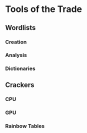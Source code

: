 # Tools of the Trade

## Wordlists

### Creation

### Analysis

### Dictionaries



## Crackers

### CPU

### GPU

### Rainbow Tables


